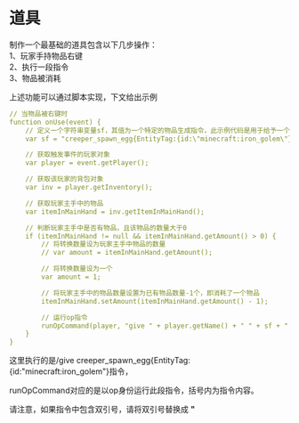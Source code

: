 # 道具

制作一个最基础的道具包含以下几步操作：  
1、玩家手持物品右键  
2、执行一段指令  
3、物品被消耗  

上述功能可以通过脚本实现，下文给出示例

```yaml
// 当物品被右键时
function onUse(event) {
    // 定义一个字符串变量sf，其值为一个特定的物品生成指令，此示例代码是用于给予一个生成铁傀儡的苦力怕刷怪蛋  
    var sf = "creeper_spawn_egg{EntityTag:{id:\"minecraft:iron_golem\"}}"; // 材质(此为苦力怕刷怪蛋)+生成蛋(此为生成铁傀儡)

    // 获取触发事件的玩家对象  
    var player = event.getPlayer();

    // 获取该玩家的背包对象  
    var inv = player.getInventory();

    // 获取玩家主手中的物品  
    var itemInMainHand = inv.getItemInMainHand();

    // 判断玩家主手中是否有物品，且该物品的数量大于0  
    if (itemInMainHand != null && itemInMainHand.getAmount() > 0) {
        // 将转换数量设为玩家主手中物品的数量  
        // var amount = itemInMainHand.getAmount();  

        // 将转换数量设为一个
        var amount = 1;

        // 将玩家主手中的物品数量设置为已有物品数量-1个，即消耗了一个物品 
        itemInMainHand.setAmount(itemInMainHand.getAmount() - 1);

        // 运行op指令
        runOpCommand(player, "give " + player.getName() + " " + sf + " " + amount);
    }
}
```

这里执行的是/give creeper_spawn_egg{EntityTag:{id:"minecraft:iron_golem"}指令，

runOpCommand对应的是以op身份运行此段指令，括号内为指令内容。

请注意，如果指令中包含双引号，请将双引号替换成 **\"**
